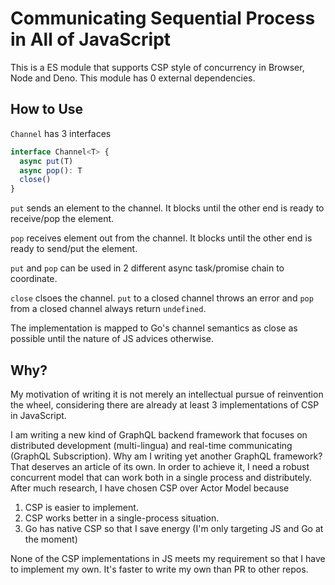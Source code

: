 # Communicating Sequential Process in All of JavaScript
This is a ES module that supports CSP style of concurrency in Browser, Node and Deno. This module has 0 external dependencies.

## How to Use
`Channel` has 3 interfaces
```ts
interface Channel<T> {
  async put(T)
  async pop(): T
  close()
}
```
`put` sends an element to the channel. It blocks until the other end is ready to receive/pop the element.

`pop` receives element out from the channel. It blocks until the other end is ready to send/put the element.

`put` and `pop` can be used in 2 different async task/promise chain to coordinate.

`close` clsoes the channel. `put` to a closed channel throws an error and `pop` from a closed channel always return `undefined`.

The implementation is mapped to Go's channel semantics as close as possible until the nature of JS advices otherwise.


## Why?
My motivation of writing it is not merely an intellectual pursue of reinvention the wheel, considering there are already at least 3 implementations of CSP in JavaScript.

I am writing a new kind of GraphQL backend framework that focuses on distributed development (multi-lingua) and real-time communicating (GraphQL Subscription). Why am I writing yet another GraphQL framework? That deserves an article of its own. In order to achieve it, I need a robust concurrent model that can work both in a single process and distributely. After much research, I have chosen CSP over Actor Model because 

1. CSP is easier to implement.
2. CSP works better in a single-process situation.
3. Go has native CSP so that I save energy (I'm only targeting JS and Go at the moment)

None of the CSP implementations in JS meets my requirement so that I have to implement my own. It's faster to write my own than PR to other repos.
